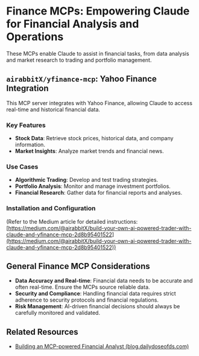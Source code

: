 
# Finance MCPs: Empowering Claude for Financial Analysis and Operations

These MCPs enable Claude to assist in financial tasks, from data analysis and market research to trading and portfolio management.

## `airabbitX/yfinance-mcp`: Yahoo Finance Integration

This MCP server integrates with Yahoo Finance, allowing Claude to access real-time and historical financial data.

### Key Features

*   **Stock Data**: Retrieve stock prices, historical data, and company information.
*   **Market Insights**: Analyze market trends and financial news.

### Use Cases

*   **Algorithmic Trading**: Develop and test trading strategies.
*   **Portfolio Analysis**: Monitor and manage investment portfolios.
*   **Financial Research**: Gather data for financial reports and analyses.

### Installation and Configuration

(Refer to the Medium article for detailed instructions: [https://medium.com/@airabbitX/build-your-own-ai-powered-trader-with-claude-and-yfinance-mcp-2d8b95401522](https://medium.com/@airabbitX/build-your-own-ai-powered-trader-with-claude-and-yfinance-mcp-2d8b95401522))

## General Finance MCP Considerations

*   **Data Accuracy and Real-time**: Financial data needs to be accurate and often real-time. Ensure the MCPs source reliable data.
*   **Security and Compliance**: Handling financial data requires strict adherence to security protocols and financial regulations.
*   **Risk Management**: AI-driven financial decisions should always be carefully monitored and validated.

## Related Resources

*   [Building an MCP-powered Financial Analyst (blog.dailydoseofds.com)](https://blog.dailydoseofds.com/p/building-an-mcp-powered-financial)


